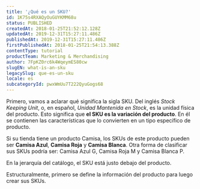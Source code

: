 ```yaml
---
title: '¿Qué es un SKU?'
id: 1K75s4RXAQyOuGUYKMM68u
status: PUBLISHED
createdAt: 2018-01-25T21:52:12.128Z
updatedAt: 2019-12-31T15:27:11.486Z
publishedAt: 2019-12-31T15:27:11.486Z
firstPublishedAt: 2018-01-25T21:54:13.388Z
contentType: tutorial
productTeam: Marketing & Merchandising
author: 7FpKZ0rc6k4WqeymES80cw
slugEN: what-is-an-sku
legacySlug: que-es-un-sku
locale: es
subcategoryId: pwxWmUu7T222QyuGogs68
---
```


Primero, vamos a aclarar qué significa la sigla SKU. Del inglés *Stock Keeping Unit*, o, en español, *Unidad Mantenida en Stock*, es la unidad física del producto. Esto significa que __el SKU es la variación del producto__. En él se contienen las características que lo convierten en un tipo específico de producto.

Si su tienda tiene un producto Camisa, los SKUs de este producto pueden ser __Camisa Azul__, __Camisa Roja__ y __Camisa Blanca__. Otra forma de clasificar sus SKUs podría ser: Camisa Azul G, Camisa Roja M y Camisa Blanca P.

En la jerarquía del catálogo, el SKU está justo debajo del producto.

Estructuralmente, primero se define la información del producto para luego crear sus SKUs.
